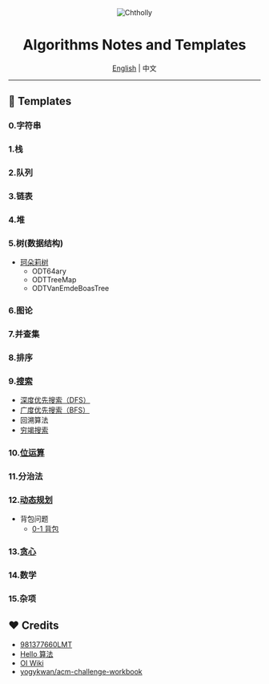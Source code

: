 <div align='center'>
  <img src='https://espresso.codeforces.com/c9deeb5d7f464bfbd4253ce1ea834c6fbec97d40.png' alt="Chtholly"/>
  <h1>
  Algorithms Notes and Templates
  </h1>
  <a href='./README.md'>English</a> | 中文
</div>

---

## 📖 Templates

### 0.字符串

### 1.栈

### 2.队列

### 3.链表

### 4.堆

### 5.树(数据结构)

- [珂朵莉树](./Tree/ODT/)
  - ODT64ary
  - ODTTreeMap
  - ODTVanEmdeBoasTree

### 6.图论

### 7.并查集

### 8.排序

### 9.[搜索](./Search/)

- [深度优先搜索（DFS）](./Search/Depth_First_Search/)
- [广度优先搜索（BFS）](./Search/Breadth_First_Search/)
- 回溯算法
- [穷竭搜索](./Search/Exhaustive_Search/)

### 10.[位运算](./Bit_Manipulation/)

### 11.分治法

### 12.[动态规划](./Dynamic_Programming/)

- 背包问题
  - [0-1 背包](./Dynamic_Programming/背包问题/01背包/)

### 13.[贪心](./Greedy/)

### 14.数学

### 15.杂项

## ❤️ Credits

- [981377660LMT](https://github.com/981377660LMT/algorithm-study/)
- [Hello 算法](https://www.hello-algo.com/)
- [OI Wiki](https://oi-wiki.org/)
- [yogykwan/acm-challenge-workbook](https://github.com/yogykwan/acm-challenge-workbook)
